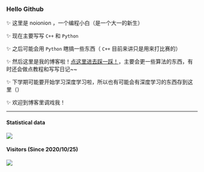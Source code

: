 ### Hello Github

<!--
**2X-ercha/2X-ercha** is a ✨ _special_ ✨ repository because its `README.md` (this file) appears on your GitHub profile.

Here are some ideas to get you started:

- 🔭 I’m currently working on ...
- 🌱 I’m currently learning ...
- 👯 I’m looking to collaborate on ...
- 🤔 I’m looking for help with ...
- 💬 Ask me about ...
- 📫 How to reach me: ...
- 😄 Pronouns: ...
- ⚡ Fun fact: ...
-->

✨ 这里是 noionion ，一个编程小白（是一个大一的新生）

✨ 现在主要写写 `C++` 和 `Python`

✨ 之后可能会用 `Python` 瞎搞一些东西（ `C++` 目前来讲只是用来打比赛的）

✨ 然后这里是我的博客啦！[点这里进去踩一踩！](https://noionion.top)，主要会更一些算法的东西，有时还会做点教程和写写日记~~

✨ 下学期可能要开始学习深度学习啦，所以也有可能会有深度学习的东西存到这里（）

✨ 欢迎到博客里调戏我！

--------

#### Statistical data
![](https://github-readme-stats.vercel.app/api?username=2X-ercha&show_icons=true&title_color=FFFFFF&icon_color=FFFFFF&text_color=FFFFFF&bg_color=8e8cd8)

#### Visitors (Since 2020/10/25)
![](https://count.getloli.com/get/@2X-ercha?theme=gelbooru)

